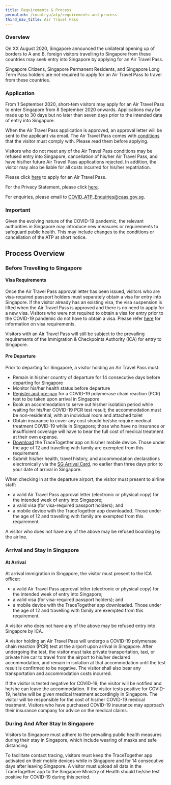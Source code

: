 ```yaml
---
title: Requirements & Process
permalink: /countrya/atp/requirements-and-process
third_nav_title: Air Travel Pass
---
```


### **Overview**

On XX August 2020, Singapore announced the unilateral opening up of borders to A and B. foreign visitors travelling to Singapore from these countries may seek entry into Singapore by applying for an Air Travel Pass.

Singapore Citizens, Singapore Permanent Residents, and Singapore Long Term Pass holders are not required to apply for an Air Travel Pass to travel from these countries.

### **Application**

From 1 September 2020, short-tem visitors may apply for an Air Travel Pass to enter Singapore from 8 September 2020 onwards. Applications may be made up to 30 days but no later than seven days prior to the intended date of entry into Singapore.

When the Air Travel Pass application is approved, an approval letter will be sent to the applicant via email. The Air Travel Pass comes with [conditions](https://www.google.com) that the visitor must comply with. Please read them before applying.

Visitors who do not meet any of the Air Travel Pass conditions may be refused entry into Singapore, cancellation of his/her Air Travel Pass, and have his/her future Air Travel Pass applications rejected.  In addition, the visitor may also be liable for all costs incurred for his/her repatriation.

Please click [here](https://www.google.com) to apply for an Air Travel Pass.

For the Privacy Statement, please click [here](https://www.google.com).

For enquiries, please email to <COVID_ATP_Enquiries@caas.gov.sg>.

### **Important**

Given the evolving nature of the COVID-19 pandemic, the relevant authorities in Singapore may introduce new measures or requirements to safeguard public health. This may include changes to the conditions or cancellation of the ATP at short notice.

## **Process Overview**

### **Before Travelling to Singapore**

#### Visa Requirements

Once the Air Travel Pass approval letter has been issued, visitors who are visa-required passport holders must separately obtain a visa for entry into Singapore. If the visitor already has an existing visa, the visa suspension is lifted when the Air Travel Pass is approved and there is no need to apply for a new visa. Visitors who were not required to obtain a visa for entry prior to the COVID-19 pandemic do not have to obtain a visa. Please refer [here](https://www.google.com) for information on visa requirements.

Visitors with an Air Travel Pass will still be subject to the prevailing requirements of the Immigration & Checkpoints Authority (ICA) for entry to Singapore.

#### Pre Departure

Prior to departing for Singapore, a visitor holding an Air Travel Pass must:
- Remain in his/her country of departure for 14 consecutive days before departing for Singapore
- Monitor his/her health status before departure
- [Register and pre-pay](https://www.google.com) for a COVID-19 polymerase chain reaction (PCR) test to be taken upon arrival in Singapore
- Book an accommodation to serve out his/her isolation period while waiting for his/her COVID-19 PCR test result; the accommodation must be non-residential, with an individual room and attached toilet
- Obtain insurance to cover any cost should he/she require medical treatment  COVID-19 while in Singapore; those who have no insurance or insufficient coverage will have to bear the full cost of medical treatment at their own expense.
- [Download](https://www.google.com) the TraceTogether app on his/her mobile device. Those under the age of 12 and travelling with family are exempted from this requirement.
- Submit his/her health, travel history, and accommodation declarations electronically via the [SG Arrival Card](https://www.google.com), no earlier than three days prior to your date of arrival in Singapore.

When checking in at the departure airport, the visitor must present to airline staff:
- a valid Air Travel Pass approval letter (electronic or physical copy) for the intended week of entry into Singapore;
- a valid visa (for visa-required passport holders); and
- a mobile device with the TraceTogether app downloaded. Those under the age of 12 and travelling with family are exempted from this requirement.

A visitor who does not have any of the above may be refused boarding by the airline.

### **Arrival and Stay in Singapore**

#### At Arrival

At arrival immigration in Singapore, the visitor must present to the ICA officer:
- a valid Air Travel Pass approval letter (electronic or physical copy) for the intended week of entry into Singapore;
- a valid visa (for visa-required passport holders); and
- a mobile device with the TraceTogether app downloaded. Those under the age of 12 and travelling with family are exempted from this requirement.

A visitor who does not have any of the above may be refused entry into Singapore by ICA.

A visitor holding an Air Travel Pass will undergo a COVID-19 polymerase chain reaction (PCR) test at the airport upon arrival in Singapore. After undergoing the test, the visitor must take private transportation, taxi, or private hire car to travel from the airport to his/her declared accommodation, and remain in isolation at that accommodation until the test result is confirmed to be negative. The visitor shall also bear any transportation and accommodation costs incurred.

If the visitor is tested negative for COVID-19, the visitor will be notified and he/she can leave the accommodation. If the visitor tests positive for COVID-19, he/she will be given medical treatment accordingly in Singapore. The visitor will be responsible for the cost of  his/her COVID-19 medical treatment. Visitors who have purchased COVID-19 insurance may approach their insurance company for advice on the medical claims.

### **During And After Stay In Singapore**

Visitors to Singapore must adhere to the prevailing public health measures during their stay in Singapore, which include wearing of masks and safe distancing.

To facilitate contact tracing, visitors must keep the TraceTogether app activated on their mobile devices while in Singapore and for 14 consecutive days after leaving Singapore. A visitor must upload all data in the TraceTogether app to the Singapore Ministry of Health should he/she test positive for COVID-19 during this period.
